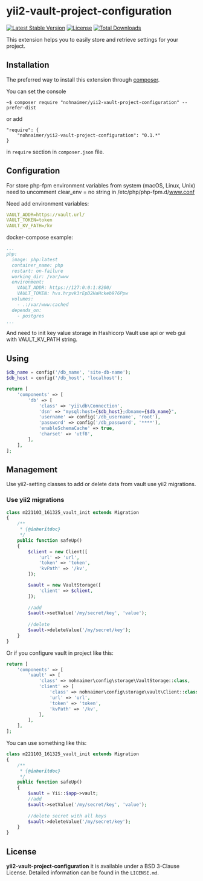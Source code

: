 yii2-vault-project-configuration
==========================

[![Latest Stable Version](https://poser.pugx.org/nohnaimer/yii2-vault-project-configuration/v/stable)](https://packagist.org/packages/nohnaimer/yii2-vault-project-configuration)
[![License](https://poser.pugx.org/nohnaimer/yii2-vault-project-configuration/license)](https://packagist.org/packages/nohnaimer/yii2-vault-project-configuration)
[![Total Downloads](https://poser.pugx.org/nohnaimer/yii2-vault-project-configuration/downloads)](https://packagist.org/packages/nohnaimer/yii2-vault-project-configuration)

This extension helps you to easily store and retrieve settings for your project.


## Installation

The preferred way to install this extension through [composer](http://getcomposer.org/download/).

You can set the console

```
~$ composer require "nohnaimer/yii2-vault-project-configuration" --prefer-dist
```

or add

```
"require": {
    "nohnaimer/yii2-vault-project-configuration": "0.1.*"
}
```

in ```require``` section in `composer.json` file.

## Configuration

For store php-fpm environment variables from system (macOS, Linux, Unix) need to uncomment clear_env = no string in /etc/php/php-fpm.d/www.conf 

Need add environment variables:
```yaml
VAULT_ADDR=https://vault.url/
VAULT_TOKEN=token
VAULT_KV_PATH=/kv
```

docker-compose example:
```yaml
...
php:
  image: php:latest
  container_name: php
  restart: on-failure
  working_dir: /var/www
  environment:
    VAULT_ADDR: https://127:0:0:1:8200/
    VAULT_TOKEN: hvs.hrpvk3rEpD2HaHckeb976Ppw
  volumes:
    - .:/var/www:cached
  depends_on:
    - postgres
...
```

And need to init key value storage in Hashicorp Vault use api or web gui with VAULT_KV_PATH string.

## Using

```php
$db_name = config('/db_name', 'site-db-name');
$db_host = config('/db_host', 'localhost');

return [
    'components' => [
        'db' => [
            'class' => 'yii\db\Connection',
            'dsn' => "mysql:host={$db_host};dbname={$db_name}",
            'username' => config('/db_username', 'root'),
            'password' => config('/db_password', '****'),
            'enableSchemaCache' => true,
            'charset' => 'utf8',
        ],
    ],
];
```

## Management

Use yii2-setting classes to add or delete data from vault use yii2 migrations.

### Use yii2 migrations

```php
class m221103_161325_vault_init extends Migration
{
    /**
     * {@inheritdoc}
     */
    public function safeUp()
    {
        $client = new Client([
            'url' => 'url',
            'token' => 'token',
            'kvPath' => '/kv',
        ]);

        $vault = new VaultStorage([
            'client' => $client,
        ]);
        
        //add
        $vault->setValue('/my/secret/key', 'value');
        
        //delete
        $vault->deleteValue('/my/secret/key');
    }
}
```
Or if you configure vault in project like this:
```php
return [
    'components' => [
        'vault' => [
            'class' => nohnaimer\config\storage\VaultStorage::class,
            'client' => [
                'class' => nohnaimer\config\storage\vault\Client::class,
                'url' => 'url',
                'token' => 'token',
                'kvPath' => '/kv',
            ],
        ],
    ],
];
```
You can use something like this:
```php
class m221103_161325_vault_init extends Migration
{
    /**
     * {@inheritdoc}
     */
    public function safeUp()
    {
        $vault = Yii::$app->vault;        
        //add
        $vault->setValue('/my/secret/key', 'value');
        
        //delete secret with all keys
        $vault->deleteValue('/my/secret/key');
    }
}
```

## License

**yii2-vault-project-configuration** it is available under a BSD 3-Clause License. Detailed information can be found in the `LICENSE.md`.
